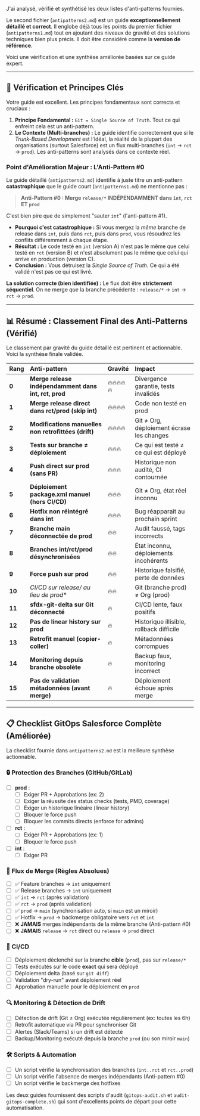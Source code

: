 J'ai analysé, vérifié et synthétisé les deux listes d'anti-patterns fournies.

Le second fichier (`antipatterns2.md`) est un guide **exceptionnellement détaillé et correct**. Il englobe déjà tous les points du premier fichier (`antipatterns1.md`) tout en ajoutant des niveaux de gravité et des solutions techniques bien plus précis. Il doit être considéré comme la **version de référence**.

Voici une vérification et une synthèse améliorée basées sur ce guide expert.

---

## 🧭 Vérification et Principes Clés

Votre guide est excellent. Les principes fondamentaux sont corrects et cruciaux :

1.  **Principe Fondamental :** `Git = Single Source of Truth`. Tout ce qui enfreint cela est un anti-pattern.
2.  **Le Contexte (Multi-branches) :** Le guide identifie correctement que si le *Trunk-Based Development* est l'idéal, la réalité de la plupart des organisations (surtout Salesforce) est un flux multi-branches (`int` → `rct` → `prod`). Les anti-patterns sont analysés dans ce contexte réel.

### Point d'Amélioration Majeur : L'Anti-Pattern #0

Le guide détaillé (`antipatterns2.md`) identifie à juste titre un anti-pattern **catastrophique** que le guide court (`antipatterns1.md`) ne mentionne pas :

> **Anti-Pattern #0 : Merge `release/*` INDÉPENDAMMENT dans `int`, `rct` ET `prod`**

C'est bien pire que de simplement "sauter `int`" (l'anti-pattern #1).

* **Pourquoi c'est catastrophique :** Si vous mergez la *même* branche de release dans `int`, puis dans `rct`, puis dans `prod`, vous résoudrez les conflits différemment à chaque étape.
* **Résultat :** Le code testé en `int` (version A) n'est pas le même que celui testé en `rct` (version B) et n'est absolument pas le même que celui qui arrive en production (version C).
* **Conclusion :** Vous détruisez la *Single Source of Truth*. Ce qui a été validé n'est pas ce qui est livré.

**La solution correcte (bien identifiée) :** Le flux doit être **strictement séquentiel**. On ne merge *que* la branche précédente :
`release/*` → `int` → `rct` → `prod`.

---

## 📊 Résumé : Classement Final des Anti-Patterns (Vérifié)

Le classement par gravité du guide détaillé est pertinent et actionnable. Voici la synthèse finale validée.

| Rang | Anti-pattern | Gravité | Impact |
| :--- | :--- | :--- | :--- |
| **0** | **Merge release indépendamment dans int, rct, prod** | 🔥🔥🔥🔥🔥 | Divergence garantie, tests invalidés |
| **1** | **Merge release direct dans rct/prod (skip int)** | 🔥🔥🔥🔥 | Code non testé en prod |
| **2** | **Modifications manuelles non retrofittées (drift)** | 🔥🔥🔥🔥 | Git ≠ Org, déploiement écrase les changes |
| **3** | **Tests sur branche ≠ déploiement** | 🔥🔥🔥 | Ce qui est testé ≠ ce qui est déployé |
| **4** | **Push direct sur prod (sans PR)** | 🔥🔥🔥 | Historique non audité, CI contournée |
| **5** | **Déploiement package.xml manuel (hors CI/CD)** | 🔥🔥🔥 | Git ≠ Org, état réel inconnu |
| **6** | **Hotfix non réintégré dans int** | 🔥🔥🔥 | Bug réapparaît au prochain sprint |
| **7** | **Branche main déconnectée de prod** | 🔥🔥 | Audit faussé, tags incorrects |
| **8** | **Branches int/rct/prod désynchronisées** | 🔥🔥 | État inconnu, déploiements incohérents |
| **9** | **Force push sur prod** | 🔥🔥 | Historique falsifié, perte de données |
| **10** | **CI/CD sur release/* au lieu de prod** | 🔥🔥 | Git (branche prod) ≠ Org (prod) |
| **11** | **sfdx-git-delta sur Git déconnecté** | 🔥 | CI/CD lente, faux positifs |
| **12** | **Pas de linear history sur prod** | 🔥 | Historique illisible, rollback difficile |
| **13** | **Retrofit manuel (copier-coller)** | 🔥 | Métadonnées corrompues |
| **14** | **Monitoring depuis branche obsolète** | 🔥 | Backup faux, monitoring incorrect |
| **15** | **Pas de validation métadonnées (avant merge)** | 🔥 | Déploiement échoue après merge |

---

## 📋 Checklist GitOps Salesforce Complète (Améliorée)

La checklist fournie dans `antipatterns2.md` est la meilleure synthèse actionnable.

### 🔒 Protection des Branches (GitHub/GitLab)

* [ ] **prod** :
    * [ ] Exiger PR + Approbations (ex: 2)
    * [ ] Exiger la réussite des status checks (tests, PMD, coverage)
    * [ ] Exiger un historique linéaire (linear history)
    * [ ] Bloquer le force push
    * [ ] Bloquer les commits directs (enforce for admins)
* [ ] **rct** :
    * [ ] Exiger PR + Approbations (ex: 1)
    * [ ] Bloquer le force push
* [ ] **int** :
    * [ ] Exiger PR

### 🔄 Flux de Merge (Règles Absolues)

* [ ] ✅ Feature branches → `int` uniquement
* [ ] ✅ Release branches → `int` uniquement
* [ ] ✅ `int` → `rct` (après validation)
* [ ] ✅ `rct` → `prod` (après validation)
* [ ] ✅ `prod` → `main` (synchronisation auto, si `main` est un miroir)
* [ ] ✅ Hotfix → `prod` → backmerge obligatoire vers `rct` et `int`
* [ ] ❌ **JAMAIS** merges indépendants de la même branche (Anti-pattern #0)
* [ ] ❌ **JAMAIS** `release` → `rct` direct ou `release` → `prod` direct

### 🚀 CI/CD

* [ ] Déploiement déclenché sur la branche **cible** (`prod`), pas sur `release/*`
* [ ] Tests exécutés sur le code **exact** qui sera déployé
* [ ] Déploiement delta (basé sur `git diff`)
* [ ] Validation "dry-run" avant déploiement réel
* [ ] Approbation manuelle pour le déploiement en `prod`

### 🔍 Monitoring & Détection de Drift

* [ ] Détection de drift (Git ≠ Org) exécutée régulièrement (ex: toutes les 6h)
* [ ] Retrofit automatique via PR pour synchroniser Git
* [ ] Alertes (Slack/Teams) si un drift est détecté
* [ ] Backup/Monitoring exécuté depuis la branche `prod` (ou son miroir `main`)

### 🛠️ Scripts & Automation

* [ ] Un script vérifie la synchronisation des branches (`int..rct` et `rct..prod`)
* [ ] Un script vérifie l'absence de merges indépendants (Anti-pattern #0)
* [ ] Un script vérifie le backmerge des hotfixes

Les deux guides fournissent des scripts d'audit (`gitops-audit.sh` et `audit-gitops-complete.sh`) qui sont d'excellents points de départ pour cette automatisation.
